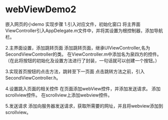 # webViewDemo2
嵌入网页的小demo
  实现步骤
1.引入对应文件，初始化窗口
  将主界面ViewController引入AppDelegate.m文件中，并将其设置为根控制器，添加导航栏。

2.主界面设置，添加跳转页面
  添加跳转页面，继承UIViewController,名为SecondViewController的类。
  在ViewController.m中添加名为泉四方的控件。
 （在此将按钮的初始化及设置方法进行了封装，一句话就可以创建一个按钮。）

3.实现首页按钮的点击方法，跳转至下一页面
	点击跳转方法之前，引入SecondViewController.h。

4.设置跳入页面的相关控件
	在页面添加webView控件，并添加发送请求。
	添加scrollview控件。
  在scrollview上添加webview控件。
  
5.发送请求
	添加向服务器发送请求，获取所需要的网址，并且将webview添加到scrollview。


